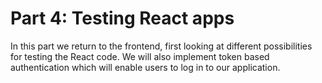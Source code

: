 # Part 4: Testing React apps

In this part we return to the frontend, first looking at different possibilities for testing the React code. 
We will also implement token based authentication which will enable users to log in to our application.
